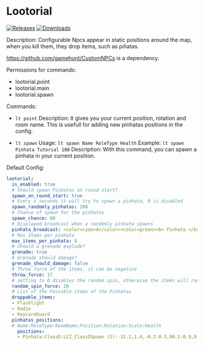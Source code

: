 # Lootorial

<a href="https://github.com/Raul125/Lootorial/releases"><img src="https://img.shields.io/github/v/release/Raul125/Lootorial?include_prereleases&label=Release" alt="Releases"></a>
<a href="https://github.com/Raul125/Lootorial/releases"><img src="https://img.shields.io/github/downloads/Raul125/Lootorial/total?label=Downloads" alt="Downloads"></a>

Description:
Configurable Npcs appear in static positions around the map, when you kill them, they drop items, such as piñatas.

https://github.com/gamehunt/CustomNPCs is a dependency.

Permissions for commands:
- lootorial.point
- lootorial.main
- lootorial.spawn

Commands:
- `lt point`
  Description: It gives you your current position, rotation and room name. This is usefull for adding new pinhatas positions in the config.

- `lt spawn`
  Usage: `lt spawn Name RoleType Health`
  Example: `lt spawn Pinhata Tutorial 100`
  Description: With this command, you can spawn a pinhata in your current position.

Default Config:
```yaml
lootorial:
  is_enabled: true
  # Should spawn Pinhatas on round start?
  spawn_on_round_start: true
  # Every x seconds it will try to spawn a pinhata, 0 is disabled
  spawn_randomly_pinhatas: 200
  # Chance of spawn for the pinhatas
  spawn_chance: 60
  # Displayed broadcast when a randomly pinhata spawns
  pinhata_broadcast: <color=cyan>A</color><color=green><b> Pinhata </b></color><color=cyan>has spawned in<b> %room </b>Room</color>
  # Max Items per pinhata
  max_items_per_pinhata: 8
  # Should a grenade explode?
  grenade: true
  # Grenade should damage?
  grenade_should_damage: false
  # Throw force of the items, it can be negative
  throw_force: 17
  # setting to 0 disables the random spin, otherwise the items will randomly spin
  random_spin_force: 20
  # List of the Possible items of the Pinhatas
  droppable_items:
  - Flashlight
  - Radio
  - KeycardGuard
  pinhatas_positions:
  # Name:RoleType:RoomName:Position:Rotation:Scale:Health
    positions:
    - Pinhata:ClassD:LCZ_ClassDSpawn (1):-31.1,1.4,-0.2:0.5,90.1:0.9,0.9,0.9:100
```
